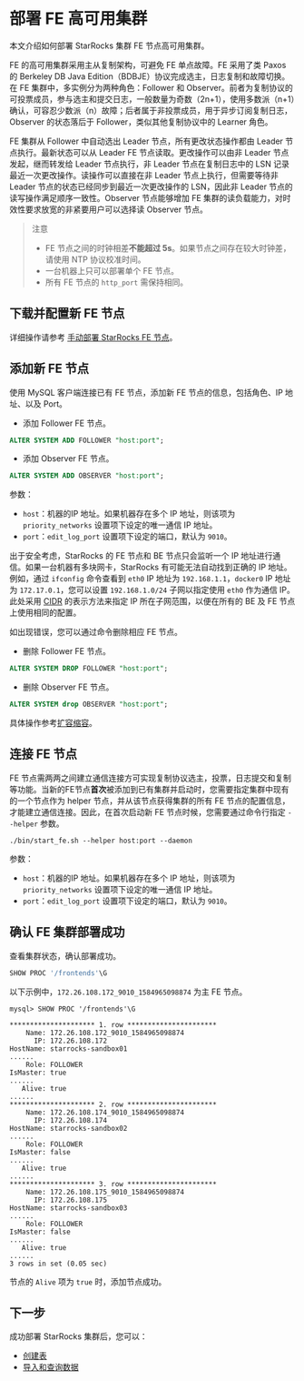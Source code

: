 # 部署 FE 高可用集群

本文介绍如何部署 StarRocks 集群 FE 节点高可用集群。

FE 的高可用集群采用主从复制架构，可避免 FE 单点故障。FE 采用了类 Paxos 的 Berkeley DB Java Edition（BDBJE）协议完成选主，日志复制和故障切换。在 FE 集群中，多实例分为两种角色：Follower 和 Observer。前者为复制协议的可投票成员，参与选主和提交日志，一般数量为奇数（2n+1），使用多数派（n+1）确认，可容忍少数派（n）故障；后者属于非投票成员，用于异步订阅复制日志，Observer 的状态落后于 Follower，类似其他复制协议中的 Learner 角色。

FE 集群从 Follower 中自动选出 Leader 节点，所有更改状态操作都由 Leader 节点执行。最新状态可以从 Leader FE 节点读取。更改操作可以由非 Leader 节点发起，继而转发给 Leader 节点执行，非 Leader 节点在复制日志中的 LSN 记录最近一次更改操作。读操作可以直接在非 Leader 节点上执行，但需要等待非 Leader 节点的状态已经同步到最近一次更改操作的 LSN，因此非 Leader 节点的读写操作满足顺序一致性。Observer 节点能够增加 FE 集群的读负载能力，对时效性要求放宽的非紧要用户可以选择读 Observer 节点。

> 注意
>
> * FE 节点之间的时钟相差**不能超过 5s**。如果节点之间存在较大时钟差，请使用 NTP 协议校准时间。
> * 一台机器上只可以部署单个 FE 节点。
> * 所有 FE 节点的 `http_port` 需保持相同。

## 下载并配置新 FE 节点

详细操作请参考 [手动部署 StarRocks FE 节点](../quick_start/Deploy.md#部署-FE-节点)。

## 添加新 FE 节点

使用 MySQL 客户端连接已有 FE 节点，添加新 FE 节点的信息，包括角色、IP 地址、以及 Port。

* 添加 Follower FE 节点。

```sql
ALTER SYSTEM ADD FOLLOWER "host:port";
```

* 添加 Observer FE  节点。

```sql
ALTER SYSTEM ADD OBSERVER "host:port";
```

参数：

* `host`：机器的IP 地址。如果机器存在多个 IP 地址，则该项为 `priority_networks` 设置项下设定的唯一通信 IP 地址。
* `port`：`edit_log_port` 设置项下设定的端口，默认为 `9010`。

出于安全考虑，StarRocks 的 FE 节点和 BE 节点只会监听一个 IP 地址进行通信。如果一台机器有多块网卡，StarRocks 有可能无法自动找到正确的 IP 地址。例如，通过 `ifconfig` 命令查看到 `eth0` IP 地址为 `192.168.1.1`，`docker0` IP 地址为 `172.17.0.1`，您可以设置 `192.168.1.0/24` 子网以指定使用 `eth0` 作为通信 IP。此处采用 [CIDR](https://en.wikipedia.org/wiki/Classless_Inter-Domain_Routing) 的表示方法来指定 IP 所在子网范围，以便在所有的 BE 及 FE 节点上使用相同的配置。

如出现错误，您可以通过命令删除相应 FE 节点。

* 删除 Follower FE 节点。

```sql
ALTER SYSTEM DROP FOLLOWER "host:port";
```

* 删除 Observer FE  节点。

```sql
ALTER SYSTEM drop OBSERVER "host:port";
```

具体操作参考[扩容缩容](../administration/Scale_up_down.md)。

## 连接 FE 节点

FE 节点需两两之间建立通信连接方可实现复制协议选主，投票，日志提交和复制等功能。当新的FE节点**首次**被添加到已有集群并启动时，您需要指定集群中现有的一个节点作为 helper 节点，并从该节点获得集群的所有 FE 节点的配置信息，才能建立通信连接。因此，在首次启动新 FE 节点时候，您需要通过命令行指定 `--helper` 参数。

```shell
./bin/start_fe.sh --helper host:port --daemon
```

参数：

* `host`：机器的IP 地址。如果机器存在多个 IP 地址，则该项为 `priority_networks` 设置项下设定的唯一通信 IP 地址。
* `port`：`edit_log_port` 设置项下设定的端口，默认为 `9010`。

## 确认 FE 集群部署成功

查看集群状态，确认部署成功。

```sql
SHOW PROC '/frontends'\G
```

以下示例中，`172.26.108.172_9010_1584965098874` 为主 FE 节点。

```Plain Text
mysql> SHOW PROC '/frontends'\G

********************* 1. row **********************
    Name: 172.26.108.172_9010_1584965098874
      IP: 172.26.108.172
HostName: starrocks-sandbox01
......
    Role: FOLLOWER
IsMaster: true
......
   Alive: true
......
********************* 2. row **********************
    Name: 172.26.108.174_9010_1584965098874
      IP: 172.26.108.174
HostName: starrocks-sandbox02
......
    Role: FOLLOWER
IsMaster: false
......
   Alive: true
......
********************* 3. row **********************
    Name: 172.26.108.175_9010_1584965098874
      IP: 172.26.108.175
HostName: starrocks-sandbox03
......
    Role: FOLLOWER
IsMaster: false
......
   Alive: true
......
3 rows in set (0.05 sec)
```

节点的 `Alive` 项为 `true` 时，添加节点成功。

## 下一步

成功部署 StarRocks 集群后，您可以：

* [创建表](Create_table.md)
* [导入和查询数据](Import_and_query.md)
